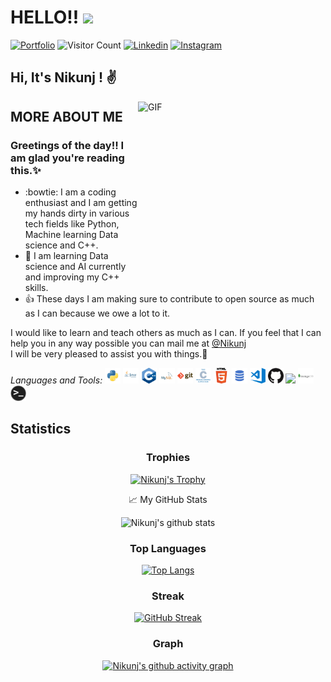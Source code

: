 HELLO!! <img src="https://media.giphy.com/media/hvRJCLFzcasrR4ia7z/giphy.gif" width="25px">
======
[![Portfolio](https://img.shields.io/website?color=blue&label=Portfolio&style=flat&up_message=Online&url=https://NikunjDhaka.github.io/portfolio/)](https://NikunjDhaka.github.io/portfolio/)
![Visitor Count](https://komarev.com/ghpvc/?username=NikunjDhaka&color=blue&logo=flat)
[![Linkedin](https://img.shields.io/badge/NikunjDhaka-black?style=flat&logo=Linkedin&logoColor=blue&link=https:https://www.linkedin.com/in/nikunj-dhaka-29b066170/)](https://www.linkedin.com/in/nikunj-dhaka-29b066170/)
[![Instagram](https://img.shields.io/badge/NikunjDhaka-black?style=flat&logo=Instagram&logoColor=pink&target=_blank&link=https://www.instagram.com/vsnikunjdhaka/)](https://www.instagram.com/vsnikunjdhaka/)
<br>

Hi, It's Nikunj !  :v:
-----------------------------------------------------------
<img align="right" alt="GIF" src="https://media.tenor.com/images/d1d7f6ef9cf24497a9d61b0a83a0f50e/tenor.gif" width="300" height="280"/>
  
## MORE ABOUT ME

### Greetings of the day!! I am glad you're reading this.:sparkles:

- :bowtie: I am a coding enthusiast and I am getting my hands dirty in various tech fields like Python, Machine learning Data science and C++.
- :dart: I am learning Data science and AI currently and improving my C++ skills.
- :+1: These days I am making sure to contribute to open source as much as I can because we owe a lot to it.

I would like to learn and teach others as much as I can. If you feel that I can help you in any way possible you can mail me at [@Nikunj ](mailto:dhakanikunj3@gmail.com) <BR>
I will be very pleased to assist you with things.:information_desk_person:

*Languages and Tools:* 
<code><img height="25" src="https://raw.githubusercontent.com/github/explore/80688e429a7d4ef2fca1e82350fe8e3517d3494d/topics/python/python.png"></code>
<code><img height="25" src="https://raw.githubusercontent.com/github/explore/80688e429a7d4ef2fca1e82350fe8e3517d3494d/topics/java/java.png"></code>
<code><img height="25" src="https://raw.githubusercontent.com/github/explore/80688e429a7d4ef2fca1e82350fe8e3517d3494d/topics/cpp/cpp.png"></code>
<code><img height="25" src="https://raw.githubusercontent.com/github/explore/80688e429a7d4ef2fca1e82350fe8e3517d3494d/topics/mysql/mysql.png"></code>
<code><img height="25" src="https://raw.githubusercontent.com/github/explore/80688e429a7d4ef2fca1e82350fe8e3517d3494d/topics/git/git.png"></code>
<code><img height="25" src="https://raw.githubusercontent.com/github/explore/80688e429a7d4ef2fca1e82350fe8e3517d3494d/topics/c/c.png"></code>
<code><img height="25" src="https://raw.githubusercontent.com/github/explore/80688e429a7d4ef2fca1e82350fe8e3517d3494d/topics/html/html.png"></code>
<code><img height="25" src="https://raw.githubusercontent.com/github/explore/80688e429a7d4ef2fca1e82350fe8e3517d3494d/topics/sql/sql.png"></code>
<code><img height="25" src="https://raw.githubusercontent.com/github/explore/80688e429a7d4ef2fca1e82350fe8e3517d3494d/topics/visual-studio-code/visual-studio-code.png"></code>
<code><img height="25" src="https://raw.githubusercontent.com/github/explore/78df643247d429f6cc873026c0622819ad797942/topics/github/github.png"></code>
<code><img height="25" src="https://github.com/melanieshi0120/melanieshi0120/blob/master/images/tableau.jpg"></code>
<code><img height="25" src="https://raw.githubusercontent.com/github/explore/80688e429a7d4ef2fca1e82350fe8e3517d3494d/topics/mongodb/mongodb.png"></code>
<code><img height="25" src="https://raw.githubusercontent.com/github/explore/80688e429a7d4ef2fca1e82350fe8e3517d3494d/topics/terminal/terminal.png"></code>

## Statistics

<div align="center">
  

  ### Trophies

  [![Nikunj's Trophy](https://github-profile-trophy.vercel.app/?username=NikunjDhaka&row=1&column=7&margin-w=5&no-frame=true&theme=dracula)](https://github-profile-trophy.vercel.app/?username=NikunjDhaka&row=1&column=7&margin-w=5&no-frame=true&theme=dracula)

 📈 My GitHub Stats
 
![Nikunj's github stats](https://github-readme-stats.vercel.app/api?username=NikunjDhaka&show_icons=true&theme=radical)

  ### Top Languages

  [![Top Langs](https://github-readme-stats.vercel.app/api/top-langs/?username=NikunjDhaka&count_private=true&include_all_commits=true&layout=compact&theme=dracula)](https://github-readme-stats.vercel.app/api/top-langs/?username=NikunjDhaka&count_private=true&include_all_commits=true&layout=compact&theme=dracula)

  ### Streak

  [![GitHub Streak](https://github-readme-streak-stats.herokuapp.com/?user=NikunjDhaka&theme=dracula)](https://git.io/streak-stats)

  ### Graph

  [![Nikunj's github activity graph](https://activity-graph.herokuapp.com/graph?username=NikunjDhaka&theme=dracula)](https://activity-graph.herokuapp.com/graph?username=NikunjDhaka&theme=dracula)

